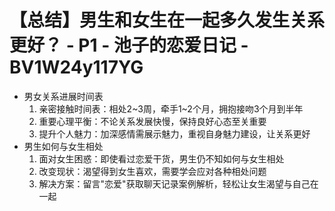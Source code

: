 # 【总结】男生和女生在一起多久发生关系更好？ - P1 - 池子的恋爱日记 - BV1W24y117YG

-   男女关系进展时间表
    1.  亲密接触时间表：相处2~3周，牵手1~2个月，拥抱接吻3个月到半年
    2.  重要心理平衡：不论关系发展快慢，保持良好心态至关重要
    3.  提升个人魅力：加深感情需展示魅力，重视自身魅力建设，让关系更好
-   男生如何与女生相处
    1.  面对女生困惑：即使看过恋爱干货，男生仍不知如何与女生相处
    2.  改变现状：渴望得到女生喜欢，需要学会应对各种相处问题
    3.  解决方案：留言"恋爱"获取聊天记录案例解析，轻松让女生渴望与自己在一起